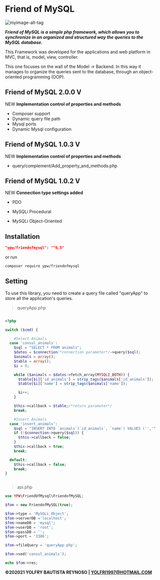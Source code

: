 # Friend of MySQL

![myimage-alt-tag](https://i.ibb.co/kX8n3Y2/friendof-My-SQL-text.png)

***Friend of MySQL is a simple php framework, which allows you to synchronize in an organized and structured way the queries to the MySQL database.***

This Framework was developed for the applications and web platform in MVC, that is, model, view, controller.


This one focuses on the wall of the Model -> Backend. In this way it manages to organize the queries sent to the database,
through an object-oriented programming (OOP).




## Friend of MySQL 2.0.0 V ##
NEW **Implementation control of properties and methods**
* Composer support
* Dynamic query file path
* Mysql ports
* Dynamic Mysql configuration


## Friend of MySQL 1.0.3 V ##
NEW **Implementation control of properties and methods**
* query/complement/Add_property_and_methods.php


## Friend of MySQL 1.0.2 V ##

NEW **Connection type settings added**

* PDO

* MySQLi Procedural

* MySQLi Object-Oriented

## Installation ##

```json
"ypw/friendofmysql": "^6.5"
```

or run


```sh
composer require ypw/friendofmysql

```



## Setting ##

To use this library, you need to create a query file called "queryApp" to store all the application's queries.


> queryApp.php

```php

<?php

switch ($cmd) {

    #Select Animals
  case 'consul_animals':
    $sql = "SELECT * FROM animals";
    $datos = $connection/*connection parameter*/->query($sql);
    $animals = array();
    $table = array();
    $i = 0;

    while ($animals = $datos->fetch_array(MYSQLI_BOTH)) {
      $table[$i]['id_animals'] = strip_tags($animals['id_animals']);
      $table[$i]['name'] = strip_tags($animals['name']);

      $i++;
    }

    $this->callback = $table;/*return parameter*/
    break;

    #Insert Animals
  case 'insert_animals':
    $sql = "INSERT INTO `animals`(`id_animals`, `name`) VALUES ('','" . $data['name'] . "')";
    if (!$connection->query($sql)) {
      $this->callback = false;
    }
    $this->callback = true;
    break;

  default:
    $this->callback = false;
    break;
}



```


> api.php


```php
use YPW\FriendOfMysql\FriendofMySQL;

$fom = new FriendofMySQL(true);

$fom->type = 'MySQLi_Object';
$fom->serverDB ='localhost'; 
$fom->nameDB = 'mysql';
$fom->userDB = 'root';
$fom->passDB = '';
$fom->port = '3306';

$fom->fileQuery = 'queryApp.php';

$fom->sed('consul_animals');

echo $fom->res;
````




**©202021 YOLFRY BAUTISTA REYNOSO | YOLFRI1997@HOTMAIL.COM**
